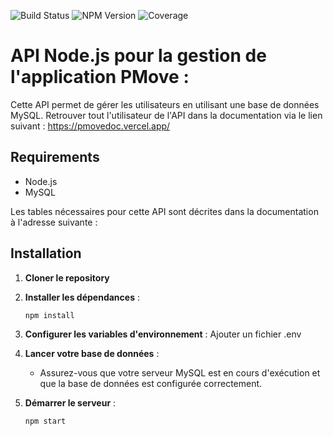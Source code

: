 ![Build Status](https://github.com/PMRSAE5/API/actions/workflows/build.yml/badge.svg)
![NPM Version](https://img.shields.io/npm/v/node)
![Coverage](https://codecov.io/gh/PMRSAE5/API/branch/main/graph/badge.svg)

# API Node.js pour la gestion de l'application PMove :

Cette API permet de gérer les utilisateurs en utilisant une base de données MySQL.
Retrouver tout l'utilisateur de l'API dans la documentation via le lien suivant :
https://pmovedoc.vercel.app/

## Requirements

- Node.js
- MySQL

Les tables nécessaires pour cette API sont décrites dans la documentation à l'adresse suivante :

## Installation

1. **Cloner le repository**

2. **Installer les dépendances** :
    ```sh
    npm install
    ```

3. **Configurer les variables d'environnement** :
    Ajouter un fichier .env

4. **Lancer votre base de données** :
    - Assurez-vous que votre serveur MySQL est en cours d'exécution et que la base de données est configurée correctement.

5. **Démarrer le serveur** :
    ```sh
    npm start
    ```
